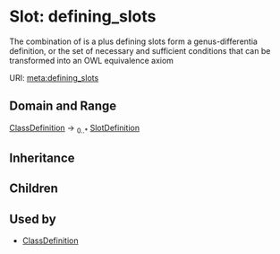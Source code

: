 # Slot: defining_slots


The combination of is a plus defining slots form a genus-differentia definition, or the set of necessary and sufficient conditions that can be transformed into an OWL equivalence axiom

URI: [meta:defining_slots](https://w3id.org/biolink/biolinkml/meta/defining_slots)
## Domain and Range

[ClassDefinition](ClassDefinition.md) ->  <sub>0..*</sub> [SlotDefinition](SlotDefinition.md)
## Inheritance

## Children

## Used by

 * [ClassDefinition](ClassDefinition.md)
